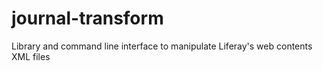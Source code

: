 # journal-transform
Library and command line interface to manipulate Liferay's web contents XML files
